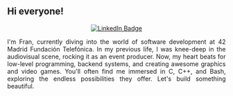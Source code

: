 ## Hi everyone!

<div align="center">
  
[![LinkedIn Badge](https://img.shields.io/badge/LinkedIn-0077B5?style=for-the-badge&logo=linkedin&logoColor=white)](https://www.linkedin.com/in/francisco-mor%C3%A1n-47123588/)

</div>
<div style="text-align: justify">
I'm Fran, currently diving into the world of software development at 42 Madrid Fundación Telefónica. In my previous life, I was knee-deep in the audiovisual scene, rocking it as an event producer. Now, my heart beats for low-level programming, backend systems, and creating awesome graphics and video games. You'll often find me immersed in C, C++, and Bash, exploring the endless possibilities they offer. Let's build something beautiful.
</div>
